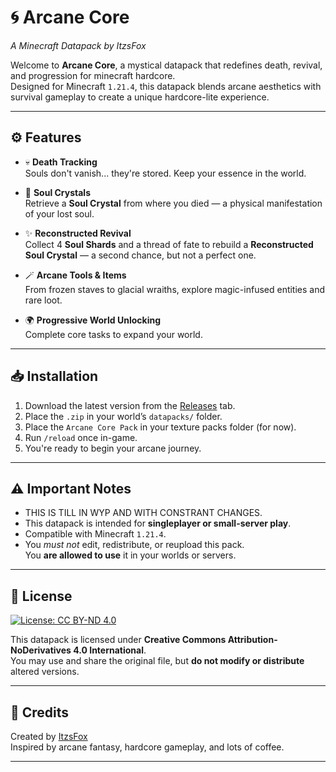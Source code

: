 # 🌀 Arcane Core  
*A Minecraft Datapack by ItzsFox*

Welcome to **Arcane Core**, a mystical datapack that redefines death, revival, and progression for minecraft hardcore.  
Designed for Minecraft `1.21.4`, this datapack blends arcane aesthetics with survival gameplay to create a unique hardcore-lite experience.

---

## ⚙️ Features

- 💀 **Death Tracking**  
  Souls don't vanish... they're stored. Keep your essence in the world.

- 🧿 **Soul Crystals**  
  Retrieve a **Soul Crystal** from where you died — a physical manifestation of your lost soul.

- ✨ **Reconstructed Revival**  
  Collect 4 **Soul Shards** and a thread of fate to rebuild a **Reconstructed Soul Crystal** — a second chance, but not a perfect one.

- 🪄 **Arcane Tools & Items**  
  From frozen staves to glacial wraiths, explore magic-infused entities and rare loot.

- 🌍 **Progressive World Unlocking**  
  Complete core tasks to expand your world.

---

## 📥 Installation

1. Download the latest version from the [Releases](https://github.com/ItzsFox/Arcane-Core/releases) tab.  
2. Place the `.zip` in your world’s `datapacks/` folder.
3. Place the `Arcane Core Pack` in your texture packs folder (for now). 
4. Run `/reload` once in-game.  
5. You're ready to begin your arcane journey.

---

## ⚠️ Important Notes

- THIS IS TILL IN WYP AND WITH CONSTRANT CHANGES.
- This datapack is intended for **singleplayer or small-server play**.
- Compatible with Minecraft `1.21.4`.  
- You *must not* edit, redistribute, or reupload this pack.  
  You **are allowed to use** it in your worlds or servers.

---

## 🧙 License

[![License: CC BY-ND 4.0](https://img.shields.io/badge/License-CC%20BY--ND%204.0-lightgrey.svg)](https://creativecommons.org/licenses/by-nd/4.0/)

This datapack is licensed under **Creative Commons Attribution-NoDerivatives 4.0 International**.  
You may use and share the original file, but **do not modify or distribute** altered versions.

---

## 🐾 Credits

Created by [ItzsFox](https://github.com/ItzsFox)  
Inspired by arcane fantasy, hardcore gameplay, and lots of coffee.

---
